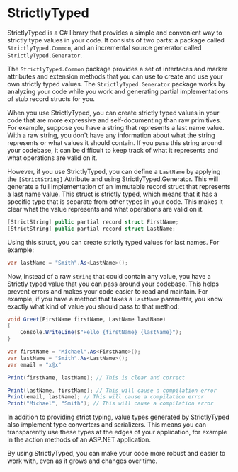 # StrictlyTyped
StrictlyTyped is a C# library that provides a simple and convenient way to strictly type values in your code. It consists of two parts: a package called `StrictlyTyped.Common`, and an incremental source generator called `StrictlyTyped.Generator`.

The `StrictlyTyped.Common` package provides a set of interfaces and marker attributes and extension methods that you can use to create and use your own strictly typed values. The `StrictlyTyped.Generator` package works by analyzing your code while you work and generating partial implementations of stub record structs for you.

When you use StrictlyTyped, you can create strictly typed values in your code that are more expressive and self-documenting than raw primitives. For example, suppose you have a string that represents a last name value. With a raw string, you don't have any information about what the string represents or what values it should contain. If you pass this string around your codebase, it can be difficult to keep track of what it represents and what operations are valid on it.

However, if you use StrictlyTyped, you can define a `LastName` by applying the `[StrictString]` Attribute and using StrictlyTyped.Generator. This will generate a full implementation of an immutable record struct that represents a last name value. This struct is strictly typed, which means that it has a specific type that is separate from other types in your code. This makes it clear what the value represents and what operations are valid on it.

```csharp
[StrictString] public partial record struct FirstName;
[StrictString] public partial record struct LastName;
```
Using this struct, you can create strictly typed values for last names. For example:

```csharp
var lastName = "Smith".As<LastName>();
```
Now, instead of a raw `string` that could contain any value, you have a Strictly typed value that you can pass around your codebase. This helps prevent errors and makes your code easier to read and maintain. For example, if you have a method that takes a `LastName` parameter, you know exactly what kind of value you should pass to that method:

``` csharp
void Greet(FirstName firstName, LastName lastName)
{
    Console.WriteLine($"Hello {firstName} {lastName}");
}

var firstName = "Michael".As<FirstName>();
var lastName = "Smith".As<LastName>();
var email = "x@x"

Print(firstName, lastName); // This is clear and correct

Print(lastName, firstName); // This will cause a compilation error
Print(email, lastName); // This will cause a compilation error
Print("Michael", "Smith"); // This will cause a compilation error
```



In addition to providing strict typing, value types generated by StrictlyTyped also implement type converters and serializers. This means you can transparently use these types at the edges of your application, for example in the action methods of an ASP.NET application.

By using StrictlyTyped, you can make your code more robust and easier to work with, even as it grows and changes over time.
